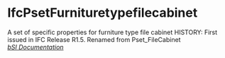 IfcPsetFurnituretypefilecabinet
===============================
A set of specific properties for furniture type file cabinet HISTORY: First
issued in IFC Release R1.5. Renamed from Pset_FileCabinet  
[ _bSI
Documentation_](https://standards.buildingsmart.org/IFC/DEV/IFC4_2/FINAL/HTML/schema/ifcsharedfacilitieselements/pset/pset_furnituretypefilecabinet.htm)


